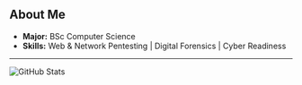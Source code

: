 ## About Me 

- **Major:** BSc Computer Science
- **Skills:**  Web & Network Pentesting | Digital Forensics | Cyber Readiness 
---

![GitHub Stats](https://github-readme-stats.vercel.app/api?username=d0txecute&show_icons=true&theme=dark) 
